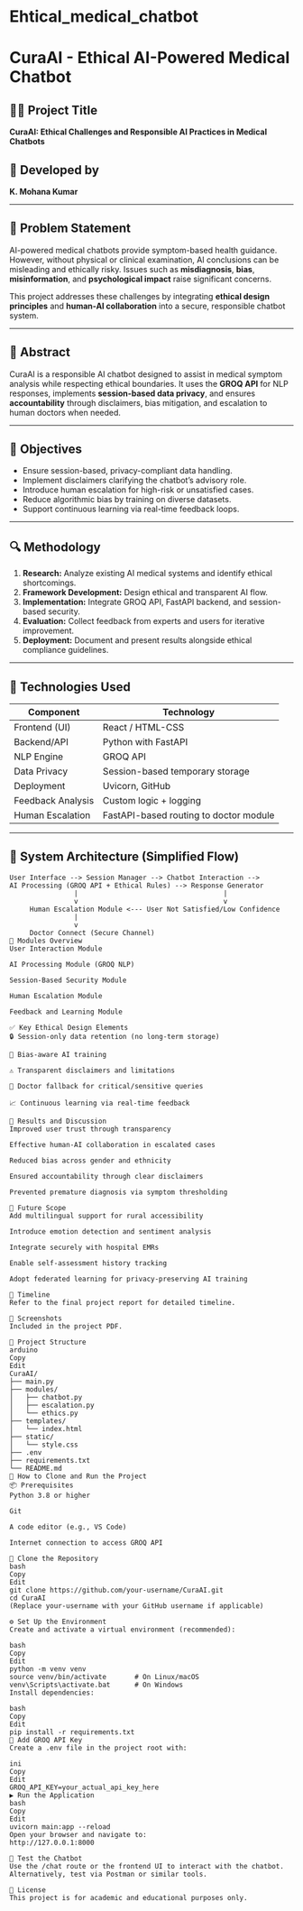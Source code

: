 # Ehtical_medical_chatbot
# CuraAI - Ethical AI-Powered Medical Chatbot

## 👨‍⚕️ Project Title  
**CuraAI: Ethical Challenges and Responsible AI Practices in Medical Chatbots**

## 👤 Developed by  
**K. Mohana Kumar**  
 

---

## 📌 Problem Statement

AI-powered medical chatbots provide symptom-based health guidance. However, without physical or clinical examination, AI conclusions can be misleading and ethically risky. Issues such as **misdiagnosis**, **bias**, **misinformation**, and **psychological impact** raise significant concerns.

This project addresses these challenges by integrating **ethical design principles** and **human-AI collaboration** into a secure, responsible chatbot system.

---

## 📄 Abstract

CuraAI is a responsible AI chatbot designed to assist in medical symptom analysis while respecting ethical boundaries. It uses the **GROQ API** for NLP responses, implements **session-based data privacy**, and ensures **accountability** through disclaimers, bias mitigation, and escalation to human doctors when needed.

---

## 🎯 Objectives

- Ensure session-based, privacy-compliant data handling.  
- Implement disclaimers clarifying the chatbot’s advisory role.  
- Introduce human escalation for high-risk or unsatisfied cases.  
- Reduce algorithmic bias by training on diverse datasets.  
- Support continuous learning via real-time feedback loops.

---

## 🔍 Methodology

1. **Research:** Analyze existing AI medical systems and identify ethical shortcomings.  
2. **Framework Development:** Design ethical and transparent AI flow.  
3. **Implementation:** Integrate GROQ API, FastAPI backend, and session-based security.  
4. **Evaluation:** Collect feedback from experts and users for iterative improvement.  
5. **Deployment:** Document and present results alongside ethical compliance guidelines.

---

## 🧰 Technologies Used

| Component            | Technology                             |
|----------------------|--------------------------------------|
| Frontend (UI)        | React / HTML-CSS                     |
| Backend/API          | Python with FastAPI                   |
| NLP Engine           | GROQ API                            |
| Data Privacy         | Session-based temporary storage       |
| Deployment           | Uvicorn, GitHub                      |
| Feedback Analysis    | Custom logic + logging                |
| Human Escalation     | FastAPI-based routing to doctor module|

---

## 🧱 System Architecture (Simplified Flow)

```text
User Interface --> Session Manager --> Chatbot Interaction -->
AI Processing (GROQ API + Ethical Rules) --> Response Generator
                |                                    |
                v                                    v
     Human Escalation Module <--- User Not Satisfied/Low Confidence
                |
                v
     Doctor Connect (Secure Channel)
🧩 Modules Overview
User Interaction Module

AI Processing Module (GROQ NLP)

Session-Based Security Module

Human Escalation Module

Feedback and Learning Module

✅ Key Ethical Design Elements
🔒 Session-only data retention (no long-term storage)

🧠 Bias-aware AI training

⚠️ Transparent disclaimers and limitations

🤝 Doctor fallback for critical/sensitive queries

📈 Continuous learning via real-time feedback

🧪 Results and Discussion
Improved user trust through transparency

Effective human-AI collaboration in escalated cases

Reduced bias across gender and ethnicity

Ensured accountability through clear disclaimers

Prevented premature diagnosis via symptom thresholding

🔮 Future Scope
Add multilingual support for rural accessibility

Introduce emotion detection and sentiment analysis

Integrate securely with hospital EMRs

Enable self-assessment history tracking

Adopt federated learning for privacy-preserving AI training

📅 Timeline
Refer to the final project report for detailed timeline.

📸 Screenshots
Included in the project PDF.

📂 Project Structure
arduino
Copy
Edit
CuraAI/
├── main.py
├── modules/
│   ├── chatbot.py
│   ├── escalation.py
│   └── ethics.py
├── templates/
│   └── index.html
├── static/
│   └── style.css
├── .env
├── requirements.txt
└── README.md
🚀 How to Clone and Run the Project
📦 Prerequisites
Python 3.8 or higher

Git

A code editor (e.g., VS Code)

Internet connection to access GROQ API

🔁 Clone the Repository
bash
Copy
Edit
git clone https://github.com/your-username/CuraAI.git
cd CuraAI
(Replace your-username with your GitHub username if applicable)

⚙️ Set Up the Environment
Create and activate a virtual environment (recommended):

bash
Copy
Edit
python -m venv venv
source venv/bin/activate       # On Linux/macOS
venv\Scripts\activate.bat      # On Windows
Install dependencies:

bash
Copy
Edit
pip install -r requirements.txt
🔑 Add GROQ API Key
Create a .env file in the project root with:

ini
Copy
Edit
GROQ_API_KEY=your_actual_api_key_here
▶️ Run the Application
bash
Copy
Edit
uvicorn main:app --reload
Open your browser and navigate to:
http://127.0.0.1:8000

💬 Test the Chatbot
Use the /chat route or the frontend UI to interact with the chatbot. Alternatively, test via Postman or similar tools.

🧾 License
This project is for academic and educational purposes only.


